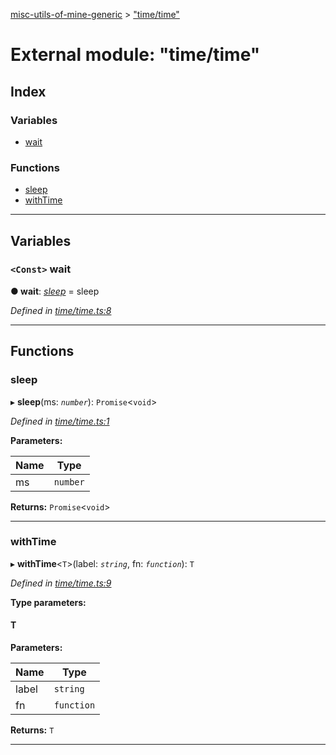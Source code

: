 [misc-utils-of-mine-generic](../README.md) > ["time/time"](../modules/_time_time_.md)

# External module: "time/time"

## Index

### Variables

* [wait](_time_time_.md#wait)

### Functions

* [sleep](_time_time_.md#sleep)
* [withTime](_time_time_.md#withtime)

---

## Variables

<a id="wait"></a>

### `<Const>` wait

**● wait**: *[sleep](_time_time_.md#sleep)* =  sleep

*Defined in [time/time.ts:8](https://github.com/cancerberoSgx/misc-utils-of-mine/blob/385e9dc/misc-utils-of-mine-generic/src/time/time.ts#L8)*

___

## Functions

<a id="sleep"></a>

###  sleep

▸ **sleep**(ms: *`number`*): `Promise`<`void`>

*Defined in [time/time.ts:1](https://github.com/cancerberoSgx/misc-utils-of-mine/blob/385e9dc/misc-utils-of-mine-generic/src/time/time.ts#L1)*

**Parameters:**

| Name | Type |
| ------ | ------ |
| ms | `number` |

**Returns:** `Promise`<`void`>

___
<a id="withtime"></a>

###  withTime

▸ **withTime**<`T`>(label: *`string`*, fn: *`function`*): `T`

*Defined in [time/time.ts:9](https://github.com/cancerberoSgx/misc-utils-of-mine/blob/385e9dc/misc-utils-of-mine-generic/src/time/time.ts#L9)*

**Type parameters:**

#### T 
**Parameters:**

| Name | Type |
| ------ | ------ |
| label | `string` |
| fn | `function` |

**Returns:** `T`

___

